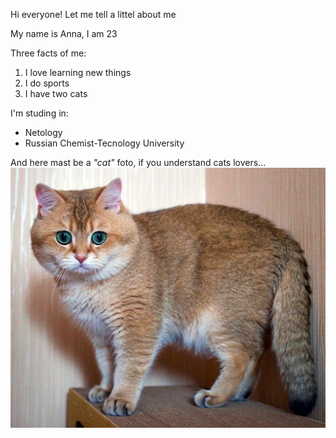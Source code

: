 Hi everyone!
Let me tell a littel about me

My name is Anna, I am 23

Three facts of me:
1. I love learning new things
2. I do sports
3. I have two cats

I'm studing in: 
- Netology
- Russian Chemist-Tecnology  University  

And here mast be a _"cat"_ foto, if you understand cats lovers...
![Котик](img/cat.jpg)
